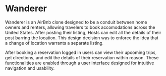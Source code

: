 # Wanderer
Wanderer is an AirBnb clone designed to be a conduit between home owners and renters, allowing travelers to book accomodations across the United States. After posting their listing, Hosts can edit all the details of their post barring the location. This design decision was to enforce the idea that a change of location warrants a separate listing. 

After booking a reservation logged in users can view their upcoming trips, get directions, and edit the details of their reservation within reason. These functionalities are enabled through a user interface designed for intuitive navigation and usability. 
